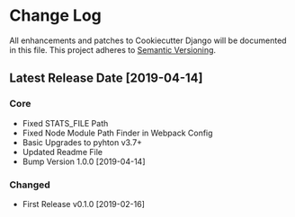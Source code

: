 
# Change Log

All enhancements and patches to Cookiecutter Django will be documented in this file.
This project adheres to [Semantic Versioning](http://semver.org/).

## Latest Release Date [2019-04-14]

### Core

- Fixed STATS_FILE Path
- Fixed Node Module Path Finder in Webpack Config
- Basic Upgrades to pyhton v3.7+
- Updated Readme File
- Bump Version 1.0.0 [2019-04-14]

### Changed

- First Release v0.1.0 [2019-02-16]
